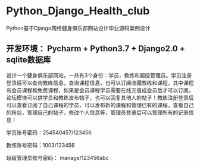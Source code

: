 # Python_Django_Health_club
Python基于Django网络健身俱乐部网站设计毕业源码案例设计

## 开发环境： Pycharm + Python3.7 + Django2.0 + sqlite数据库

  设计一个健身俱乐部网站，一共有3个身份：学员，教练和超级管理员。学员注册登录后可以查询教练信息，查询课程信息，也可以订阅收藏教练和课程，其中课程有会员课程和免费课程，如果是会员课程学员需要在线充值成会员后才可以订阅，论坛模块可以供学员和教练发布帖子，也可以回复其他人的帖子！教练注册登录后可以查看订阅了自己课程的学员，可以发布新的课程和管理已有的课程，查看自己的粉丝，管理自己的帖子，修改个人信息等，管理员登录后可以管理所有的记录信息！

学员账号密码：254540457/123456

教练账号密码：1003/123456

超级管理员账号密码： manage/123456abc

